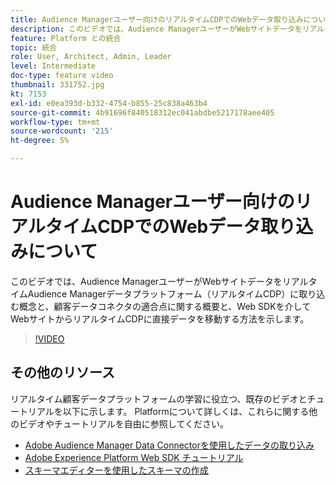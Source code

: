 ```yaml
---
title: Audience Managerユーザー向けのリアルタイムCDPでのWebデータ取り込みについて
description: このビデオでは、Audience ManagerユーザーがWebサイトデータをリアルタイムAudience Managerデータプラットフォーム（リアルタイムCDP）に取り込む概念と、顧客データコネクタの適合点に関する概要と、Web SDKを介してWebサイトからリアルタイムCDPに直接データを移動する方法を示します。
feature: Platform との統合
topic: 統合
role: User, Architect, Admin, Leader
level: Intermediate
doc-type: feature video
thumbnail: 331752.jpg
kt: 7153
exl-id: e0ea393d-b332-4754-b855-25c838a463b4
source-git-commit: 4b91696f840518312ec041abdbe5217178aee405
workflow-type: tm+mt
source-wordcount: '215'
ht-degree: 5%

---
```


# Audience Managerユーザー向けのリアルタイムCDPでのWebデータ取り込みについて

このビデオでは、Audience ManagerユーザーがWebサイトデータをリアルタイムAudience Managerデータプラットフォーム（リアルタイムCDP）に取り込む概念と、顧客データコネクタの適合点に関する概要と、Web SDKを介してWebサイトからリアルタイムCDPに直接データを移動する方法を示します。

>[!VIDEO](https://video.tv.adobe.com/v/331752/?quality=12&learn=on)

## その他のリソース

リアルタイム顧客データプラットフォームの学習に役立つ、既存のビデオとチュートリアルを以下に示します。 Platformについて詳しくは、これらに関する他のビデオやチュートリアルを自由に参照してください。

* [Adobe Audience Manager Data Connectorを使用したデータの取り込み](https://experienceleague.adobe.com/docs/platform-learn/tutorials/sources/ingest-data-from-aam.html?lang=en#sources)
* [Adobe Experience Platform Web SDK チュートリアル](https://experienceleague.adobe.com/docs/web-sdk-learn/tutorials/overview.html?lang=en)
* [スキーマエディターを使用したスキーマの作成](https://experienceleague.adobe.com/docs/experience-platform/xdm/tutorials/create-schema-ui.html?lang=en#getting-started)
